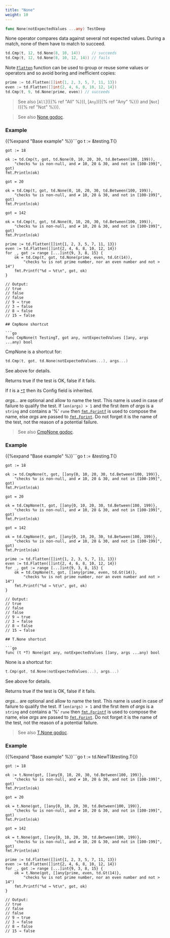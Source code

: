 ```yaml
---
title: "None"
weight: 10
---
```


```go
func None(notExpectedValues ...any) TestDeep
```

None operator compares data against several not expected
values. During a match, none of them have to match to succeed.

```go
td.Cmp(t, 12, td.None(8, 10, 14))     // succeeds
td.Cmp(t, 12, td.None(8, 10, 12, 14)) // fails
```

Note [`Flatten`](https://pkg.go.dev/github.com/maxatome/go-testdeep/td#Flatten) function can be used to group or reuse some values or
operators and so avoid boring and inefficient copies:

```go
prime := td.Flatten([]int{1, 2, 3, 5, 7, 11, 13})
even := td.Flatten([]int{2, 4, 6, 8, 10, 12, 14})
td.Cmp(t, 9, td.None(prime, even)) // succeeds
```

> See also [`All`]({{% ref "All" %}}), [`Any`]({{% ref "Any" %}}) and [`Not`]({{% ref "Not" %}}).


> See also [<i class='fas fa-book'></i> None godoc](https://pkg.go.dev/github.com/maxatome/go-testdeep/td#None).

### Example

{{%expand "Base example" %}}```go
	t := &testing.T{}

	got := 18

	ok := td.Cmp(t, got, td.None(0, 10, 20, 30, td.Between(100, 199)),
		"checks %v is non-null, and ≠ 10, 20 & 30, and not in [100-199]", got)
	fmt.Println(ok)

	got = 20

	ok = td.Cmp(t, got, td.None(0, 10, 20, 30, td.Between(100, 199)),
		"checks %v is non-null, and ≠ 10, 20 & 30, and not in [100-199]", got)
	fmt.Println(ok)

	got = 142

	ok = td.Cmp(t, got, td.None(0, 10, 20, 30, td.Between(100, 199)),
		"checks %v is non-null, and ≠ 10, 20 & 30, and not in [100-199]", got)
	fmt.Println(ok)

	prime := td.Flatten([]int{1, 2, 3, 5, 7, 11, 13})
	even := td.Flatten([]int{2, 4, 6, 8, 10, 12, 14})
	for _, got := range [...]int{9, 3, 8, 15} {
		ok = td.Cmp(t, got, td.None(prime, even, td.Gt(14)),
			"checks %v is not prime number, nor an even number and not > 14")
		fmt.Printf("%d → %t\n", got, ok)
	}

	// Output:
	// true
	// false
	// false
	// 9 → true
	// 3 → false
	// 8 → false
	// 15 → false

```{{% /expand%}}
## CmpNone shortcut

```go
func CmpNone(t TestingT, got any, notExpectedValues []any, args ...any) bool
```

CmpNone is a shortcut for:

```go
td.Cmp(t, got, td.None(notExpectedValues...), args...)
```

See above for details.

Returns true if the test is OK, false if it fails.

If *t* is a [`*T`](https://pkg.go.dev/github.com/maxatome/go-testdeep/td#T) then its Config field is inherited.

*args...* are optional and allow to name the test. This name is
used in case of failure to qualify the test. If `len(args) > 1` and
the first item of *args* is a `string` and contains a '%' `rune` then
[`fmt.Fprintf`](https://pkg.go.dev/fmt#Fprintf) is used to compose the name, else *args* are passed to
[`fmt.Fprint`](https://pkg.go.dev/fmt#Fprint). Do not forget it is the name of the test, not the
reason of a potential failure.


> See also [<i class='fas fa-book'></i> CmpNone godoc](https://pkg.go.dev/github.com/maxatome/go-testdeep/td#CmpNone).

### Example

{{%expand "Base example" %}}```go
	t := &testing.T{}

	got := 18

	ok := td.CmpNone(t, got, []any{0, 10, 20, 30, td.Between(100, 199)},
		"checks %v is non-null, and ≠ 10, 20 & 30, and not in [100-199]", got)
	fmt.Println(ok)

	got = 20

	ok = td.CmpNone(t, got, []any{0, 10, 20, 30, td.Between(100, 199)},
		"checks %v is non-null, and ≠ 10, 20 & 30, and not in [100-199]", got)
	fmt.Println(ok)

	got = 142

	ok = td.CmpNone(t, got, []any{0, 10, 20, 30, td.Between(100, 199)},
		"checks %v is non-null, and ≠ 10, 20 & 30, and not in [100-199]", got)
	fmt.Println(ok)

	prime := td.Flatten([]int{1, 2, 3, 5, 7, 11, 13})
	even := td.Flatten([]int{2, 4, 6, 8, 10, 12, 14})
	for _, got := range [...]int{9, 3, 8, 15} {
		ok = td.CmpNone(t, got, []any{prime, even, td.Gt(14)},
			"checks %v is not prime number, nor an even number and not > 14")
		fmt.Printf("%d → %t\n", got, ok)
	}

	// Output:
	// true
	// false
	// false
	// 9 → true
	// 3 → false
	// 8 → false
	// 15 → false

```{{% /expand%}}
## T.None shortcut

```go
func (t *T) None(got any, notExpectedValues []any, args ...any) bool
```

None is a shortcut for:

```go
t.Cmp(got, td.None(notExpectedValues...), args...)
```

See above for details.

Returns true if the test is OK, false if it fails.

*args...* are optional and allow to name the test. This name is
used in case of failure to qualify the test. If `len(args) > 1` and
the first item of *args* is a `string` and contains a '%' `rune` then
[`fmt.Fprintf`](https://pkg.go.dev/fmt#Fprintf) is used to compose the name, else *args* are passed to
[`fmt.Fprint`](https://pkg.go.dev/fmt#Fprint). Do not forget it is the name of the test, not the
reason of a potential failure.


> See also [<i class='fas fa-book'></i> T.None godoc](https://pkg.go.dev/github.com/maxatome/go-testdeep/td#T.None).

### Example

{{%expand "Base example" %}}```go
	t := td.NewT(&testing.T{})

	got := 18

	ok := t.None(got, []any{0, 10, 20, 30, td.Between(100, 199)},
		"checks %v is non-null, and ≠ 10, 20 & 30, and not in [100-199]", got)
	fmt.Println(ok)

	got = 20

	ok = t.None(got, []any{0, 10, 20, 30, td.Between(100, 199)},
		"checks %v is non-null, and ≠ 10, 20 & 30, and not in [100-199]", got)
	fmt.Println(ok)

	got = 142

	ok = t.None(got, []any{0, 10, 20, 30, td.Between(100, 199)},
		"checks %v is non-null, and ≠ 10, 20 & 30, and not in [100-199]", got)
	fmt.Println(ok)

	prime := td.Flatten([]int{1, 2, 3, 5, 7, 11, 13})
	even := td.Flatten([]int{2, 4, 6, 8, 10, 12, 14})
	for _, got := range [...]int{9, 3, 8, 15} {
		ok = t.None(got, []any{prime, even, td.Gt(14)},
			"checks %v is not prime number, nor an even number and not > 14")
		fmt.Printf("%d → %t\n", got, ok)
	}

	// Output:
	// true
	// false
	// false
	// 9 → true
	// 3 → false
	// 8 → false
	// 15 → false

```{{% /expand%}}
